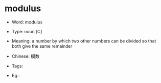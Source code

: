# modulus

- Word: modulus

- Type: noun [C]
- Meaning: a number by which two other numbers can be divided so that both give the same remainder
- Chinese: 模数
- Tags: 
- Eg.: 

